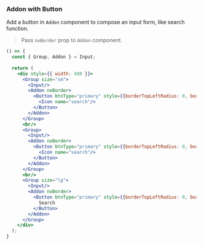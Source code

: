 <demo>

### Addon with Button

Add a button in `Addon` component to compose an input form, like search function.

> Pass `noBorder` prop to `Addon` component.

```jsx live
() => {
  const { Group, Addon } = Input;
  
  return (
    <div style={{ width: 400 }}>
      <Group size="sm">
        <Input/>
        <Addon noBorder>
          <Button btnType="primary" style={{borderTopLeftRadius: 0, borderBottomLeftRadius: 0, marginRight: 0}}>
            <Icon name="search"/>
          </Button>
        </Addon>
      </Group>
      <br/>
      <Group>
        <Input/>
        <Addon noBorder>
          <Button btnType="primary" style={{borderTopLeftRadius: 0, borderBottomLeftRadius: 0, marginRight: 0}}>
            <Icon name="search"/>
          </Button>
        </Addon>
      </Group>
      <br/>
      <Group size="lg">
        <Input/>
        <Addon noBorder>
          <Button btnType="primary" style={{borderTopLeftRadius: 0, borderBottomLeftRadius: 0, marginRight: 0}}>
            Search
          </Button>
        </Addon>
      </Group>
    </div>
  );
}
```

</demo>
